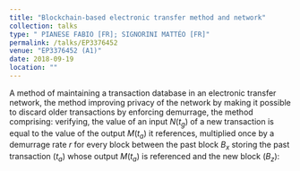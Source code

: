 ```yaml
---
title: "Blockchain-based electronic transfer method and network"
collection: talks
type: "	PIANESE FABIO [FR]; SIGNORINI MATTÉO [FR]"
permalink: /talks/EP3376452
venue: "EP3376452 (A1)"
date: 2018-09-19
location: ""
---
```


A method of maintaining a transaction database in an electronic transfer network, the method improving privacy of the network by making it possible to discard older transactions by enforcing demurrage, the method comprising: verifying, the value of an input $N(t_g)$ of a new transaction is equal to the value of the output $M(t_a)$ it references, multiplied once by a demurrage rate $r$ for every block between the past block $B_x$ storing the past transaction $(t_a)$ whose output $M(t_a)$ is referenced and the new block $(B_z)$: 

